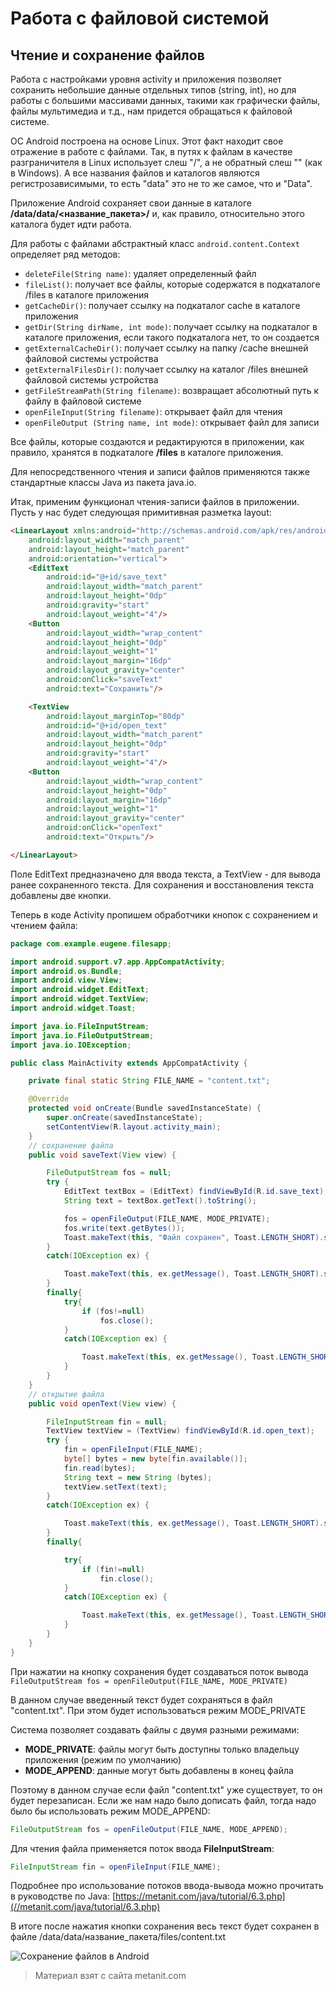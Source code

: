 # Работа с файловой системой

## Чтение и сохранение файлов

Работа с настройками уровня activity и приложения позволяет сохранить небольшие данные отдельных типов (string, int), но для работы с большими массивами данных, такими как графически файлы, файлы мультимедиа и т.д., нам придется обращаться к файловой системе.

ОС Android построена на основе Linux. Этот факт находит свое отражение в работе с файлами. Так, в путях к файлам в качестве разграничителя в Linux использует слеш "/", а не обратный слеш "\" (как в Windows). А все названия файлов и каталогов являются регистрозависимыми, то есть "data" это не то же самое, что и "Data".

Приложение Android сохраняет свои данные в каталоге **/data/data/<название_пакета>/** и, как правило, относительно этого каталога будет идти работа.

Для работы с файлами абстрактный класс `android.content.Context` определяет ряд методов:
- `deleteFile(String name)`: удаляет определенный файл
- `fileList()`: получает все файлы, которые содержатся в подкаталоге /files в каталоге приложения
- `getCacheDir()`: получает ссылку на подкаталог cache в каталоге приложения
- `getDir(String dirName, int mode)`: получает ссылку на подкаталог в каталоге приложения, если такого подкаталога нет, то он создается 
- `getExternalCacheDir()`: получает ссылку на папку /cache внешней файловой системы устройства
- `getExternalFilesDir()`: получает ссылку на каталог /files внешней файловой системы устройства
- `getFileStreamPath(String filename)`: возвращает абсолютный путь к файлу в файловой системе
- `openFileInput(String filename)`: открывает файл для чтения
- `openFileOutput (String name, int mode)`: открывает файл для записи

Все файлы, которые создаются и редактируются в приложении, как правило, хранятся в подкаталоге **/files** в каталоге приложения.

Для непосредственного чтения и записи файлов применяются также стандартные классы Java из пакета java.io.

Итак, применим функционал чтения-записи файлов в приложении. Пусть у нас будет следующая примитивная разметка layout:

```html
<LinearLayout xmlns:android="http://schemas.android.com/apk/res/android"
    android:layout_width="match_parent"
    android:layout_height="match_parent"
    android:orientation="vertical">
    <EditText
        android:id="@+id/save_text"
        android:layout_width="match_parent"
        android:layout_height="0dp"
        android:gravity="start"
        android:layout_weight="4"/>
    <Button
        android:layout_width="wrap_content"
        android:layout_height="0dp"
        android:layout_weight="1"
        android:layout_margin="16dp"
        android:layout_gravity="center"
        android:onClick="saveText"
        android:text="Сохранить"/>

    <TextView
        android:layout_marginTop="80dp"
        android:id="@+id/open_text"
        android:layout_width="match_parent"
        android:layout_height="0dp"
        android:gravity="start"
        android:layout_weight="4"/>
    <Button
        android:layout_width="wrap_content"
        android:layout_height="0dp"
        android:layout_margin="16dp"
        android:layout_weight="1"
        android:layout_gravity="center"
        android:onClick="openText"
        android:text="Открыть"/>

</LinearLayout>
```

Поле EditText предназначено для ввода текста, а TextView - для вывода ранее сохраненного текста. Для сохранения и восстановления текста добавлены две кнопки.

Теперь в коде Activity пропишем обработчики кнопок с сохранением и чтением файла:

```java
package com.example.eugene.filesapp;

import android.support.v7.app.AppCompatActivity;
import android.os.Bundle;
import android.view.View;
import android.widget.EditText;
import android.widget.TextView;
import android.widget.Toast;

import java.io.FileInputStream;
import java.io.FileOutputStream;
import java.io.IOException;

public class MainActivity extends AppCompatActivity {

    private final static String FILE_NAME = "content.txt";

    @Override
    protected void onCreate(Bundle savedInstanceState) {
        super.onCreate(savedInstanceState);
        setContentView(R.layout.activity_main);
    }
    // сохранение файла
    public void saveText(View view) {

        FileOutputStream fos = null;
        try {
            EditText textBox = (EditText) findViewById(R.id.save_text);
            String text = textBox.getText().toString();

            fos = openFileOutput(FILE_NAME, MODE_PRIVATE);
            fos.write(text.getBytes());
            Toast.makeText(this, "Файл сохранен", Toast.LENGTH_SHORT).show();
        }
        catch(IOException ex) {

            Toast.makeText(this, ex.getMessage(), Toast.LENGTH_SHORT).show();
        }
        finally{
            try{
                if (fos!=null)
                    fos.close();
            }
            catch(IOException ex) {

                Toast.makeText(this, ex.getMessage(), Toast.LENGTH_SHORT).show();
            }
        }
    }
    // открытие файла
    public void openText(View view) {

        FileInputStream fin = null;
        TextView textView = (TextView) findViewById(R.id.open_text);
        try {
            fin = openFileInput(FILE_NAME);
            byte[] bytes = new byte[fin.available()];
            fin.read(bytes);
            String text = new String (bytes);
            textView.setText(text);
        }
        catch(IOException ex) {

            Toast.makeText(this, ex.getMessage(), Toast.LENGTH_SHORT).show();
        }
        finally{

            try{
                if (fin!=null)
                    fin.close();
            }
            catch(IOException ex) {

                Toast.makeText(this, ex.getMessage(), Toast.LENGTH_SHORT).show();
            }
        }
    }
}
```

При нажатии на кнопку сохранения будет создаваться поток вывода `FileOutputStream fos = openFileOutput(FILE_NAME, MODE_PRIVATE)`

В данном случае введенный текст будет сохраняться в файл "content.txt". При этом будет использоваться режим MODE_PRIVATE

Система позволяет создавать файлы с двумя разными режимами:
- **MODE_PRIVATE**: файлы могут быть доступны только владельцу приложения (режим по умолчанию)
- **MODE_APPEND**: данные могут быть добавлены в конец файла

Поэтому в данном случае если файл "content.txt" уже существует, то он будет перезаписан. Если же нам надо было дописать файл, тогда надо было бы использовать режим MODE_APPEND:

```java
FileOutputStream fos = openFileOutput(FILE_NAME, MODE_APPEND);
```

Для чтения файла применяется поток ввода **FileInputStream**:

```java
FileInputStream fin = openFileInput(FILE_NAME);
```

Подробнее про использование потоков ввода-вывода можно прочитать в руководстве по Java: [https://metanit.com/java/tutorial/6.3.php](//metanit.com/java/tutorial/6.3.php)

В итоге после нажатия кнопки сохранения весь текст будет сохранен в файле /data/data/название_пакета/files/content.txt

![Сохранение файлов в Android](https://metanit.com/java/android/pics/filesystem1.png)


> Материал взят с сайта metanit.com